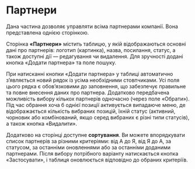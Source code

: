 # Партнери

Дана частина дозволяє управляти всіма партнерами компанії. Вона представлена однією сторінкою.

Сторінка **«Партнери»** містить таблицю, у якій відображаються основні дані про партнерів: логотип (картинка), назва, посилання, статус, а також доступні дії — редагування чи видалення. Для зручності додані кнопка «Додати партнера» та поле пошуку.

При натисканні кнопки «Додати партнера» у таблиці автоматично з’являється новий рядок із усіма необхідними стовпчиками. Усі поля цього рядка є обов’язковими до заповнення, що забезпечує правильне та повне внесення даних про партнера. Додатково передбачена можливість вибору кількох партнерів одночасно (через поле «Обрати»). Під час обрання хоча б однієї позиції активується випадаюче меню, де відображається кількість вибраних позицій, їхній статус (активний, чорновик або комбінований, якщо серед вибраних є різні типи статусів), а також кнопка «Видалити».

Додатково на сторінці доступне **сортування**. Ви можете впорядкувати список партнерів за різними критеріями: від А до Я, від Я до А, за статусом, за останніми оновленнями або за останніми доданими партнерами. Після вибору потрібного варіанту натискається кнопка «Застосувати», і таблиця оновлюється відповідно до обраних критеріїв.